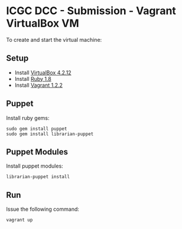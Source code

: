 ICGC DCC - Submission - Vagrant VirtualBox VM
===

To create and start the virtual machine:

Setup
---
- Install [VirtualBox 4.2.12](https://www.virtualbox.org/wiki/Downloads)
- Install [Ruby 1.8](http://www.ruby-lang.org/en/downloads/)
- Install [Vagrant 1.2.2](http://downloads.vagrantup.com/tags/v1.2.2)

Puppet
---
Install ruby gems:

	sudo gem install puppet
	sudo gem install librarian-puppet

Puppet Modules
---
Install puppet modules:

	librarian-puppet install

Run
---
Issue the following command:
 
	vagrant up
